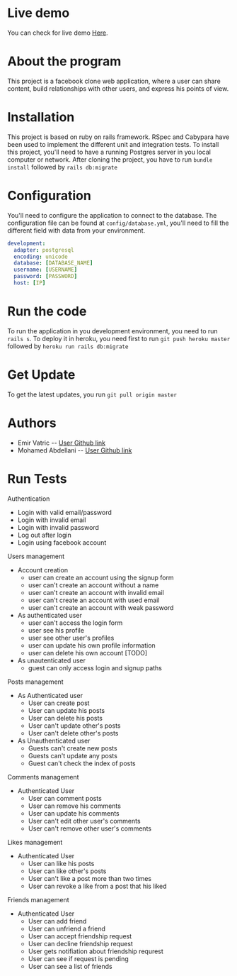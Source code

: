 # Live demo

You can check for live demo [Here](https://fast-wave-25233.herokuapp.com/).

# About the program

This project is a facebook clone web application, where a user can share content, build relationships with other users, and express his points of view.

# Installation

This project is based on ruby on rails framework. RSpec and Cabypara have been used to implement the different unit and integration tests. To install this project, you'll need to have a running Postgres server in you local computer or network. After cloning the project, you have to run `bundle install` followed by `rails db:migrate`

# Configuration

You'll need to configure the application to connect to the database. The configuration file can be found at `config/database.yml`, you'll need to fill the different field with data from your environment.

```yml
development:
  adapter: postgresql
  encoding: unicode
  database: [DATABASE_NAME]
  username: [USERNAME]
  password: [PASSWORD]
  host: [IP]
```

# Run the code

To run the application in you development environment, you need to run `rails s`.
To deploy it in heroku, you need first to run `git push heroku master` followed by `heroku run rails db:migrate`

# Get Update

To get the latest updates, you run `git pull origin master`

# Authors

- Emir Vatric -- [User Github link](https://github.com/EmirVatric)
- Mohamed Abdellani -- [User Github link](https://github.com/abdellani)

# Run Tests

Authentication

- Login with valid email/password
- Login with invalid email
- Login with invalid password
- Log out after login
- Login using facebook account

Users management

- Account creation
  - user can create an account using the signup form
  - user can't create an account without a name
  - user can't create an account with invalid email
  - user can't create an account with used email
  - user can't create an account with weak password
- As authenticated user
  - user can't access the login form
  - user see his profile
  - user see other user's profiles
  - user can update his own profile information
  - user can delete his own account [TODO]
- As unautenticated user
  - guest can only access login and signup paths

Posts management

- As Authenticated user
  - User can create post
  - User can update his posts
  - User can delete his posts
  - User can't update other's posts
  - User can't delete other's posts
- As Unauthenticated user
  - Guests can't create new posts
  - Guests can't update any posts
  - Guest can't check the index of posts

Comments management

- Authenticated User
  - User can comment posts
  - User can remove his comments
  - User can update his comments
  - User can't edit other user's comments
  - User can't remove other user's comments

Likes management

- Authenticated User
  - User can like his posts
  - User can like other's posts
  - User can't like a post more than two times
  - User can revoke a like from a post that his liked

Friends management

- Authenticated User
  - User can add friend
  - User can unfriend a friend
  - User can accept friendship request
  - User can decline friendship request
  - User gets notifiation about friendship requrest
  - User can see if request is pending
  - User can see a list of friends
